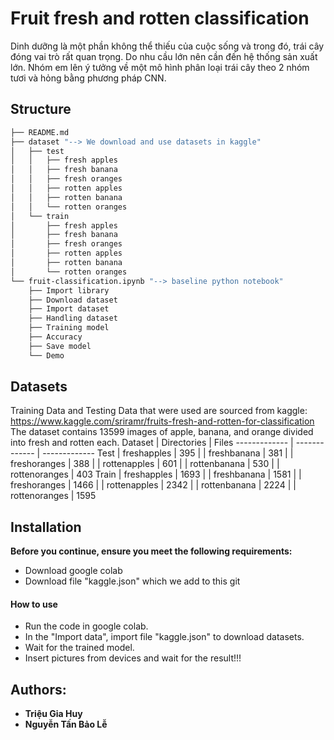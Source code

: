 # Fruit fresh and rotten classification

Dinh dưỡng là một phần không thể thiếu của cuộc sống và trong đó, trái cây đóng vai trò rất quan trọng. Do nhu cầu lớn nên cần đến hệ thống sản xuất lớn. Nhóm em lên ý tưởng về một mô hình phân loại trái cây theo 2 nhóm tươi và hỏng bằng phương pháp CNN.

## Structure
```bash
├── README.md
├── dataset "--> We download and use datasets in kaggle"
│   ├── test
│   │   ├── fresh apples
│   │   ├── fresh banana
│   │   ├── fresh oranges
│   │   ├── rotten apples
│   │   ├── rotten banana
│   │   └── rotten oranges
│   └── train
│       ├── fresh apples
│       ├── fresh banana
│       ├── fresh oranges
│       ├── rotten apples
│       ├── rotten banana
│       └── rotten oranges
└── fruit-classification.ipynb "--> baseline python notebook"
    ├── Import library
    ├── Download dataset
    ├── Import dataset
    ├── Handling dataset
    ├── Training model
    ├── Accuracy
    ├── Save model
    └── Demo
```

## Datasets
Training Data and Testing Data that were used are sourced from kaggle: https://www.kaggle.com/sriramr/fruits-fresh-and-rotten-for-classification <br/> The dataset contains 13599 images of apple, banana, and orange divided into fresh and rotten each.
Dataset       | Directories     | Files
------------- | -------------   | -------------
Test          | freshapples     | 395
|             | freshbanana     | 381
|             | freshoranges    | 388
|             | rottenapples    | 601
|             | rottenbanana    | 530
|             | rottenoranges   | 403
Train         | freshapples     | 1693
|             | freshbanana     | 1581
|             | freshoranges    | 1466
|             | rottenapples    | 2342
|             | rottenbanana    | 2224
|             | rottenoranges   | 1595


## Installation

**Before you continue, ensure you meet the following requirements:**
- Download google colab
- Download file "kaggle.json" which we add to this git

#### How to use
- Run the code in google colab.
- In the "Import data", import file "kaggle.json" to download datasets.
- Wait for the trained model.
- Insert pictures from devices and wait for the result!!!

## Authors:
- **Triệu Gia Huy**
- **Nguyễn Tấn Bảo Lễ**
